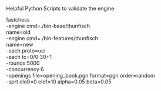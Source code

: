 Helpful Python Scripts to validate the engine

fastchess \
  -engine cmd=./bin-base/thunfisch \
  name=old \
  -engine cmd=./bin-features/thunfisch \
  name=new \
  -each proto=uci \
  -each tc=0/0:30+1 \
  -rounds 5000 \
  -concurrency 6 \
  -openings file=opening_book.pgn format=pgn order=random \
  -sprt elo0=0 elo1=10 alpha=0.05 beta=0.05